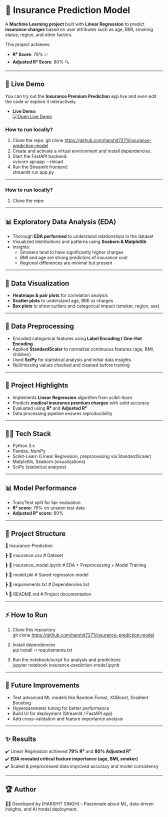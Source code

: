 # 🏥 Insurance Prediction Model  

A **Machine Learning project** built with **Linear Regression** to predict **insurance charges** based on user attributes such as age, BMI, smoking status, region, and other factors.  

This project achieves:  
- **R² Score**: 79% 📈  
- **Adjusted R² Score**: 80% 🔍  
---
## 🚀 Live Demo

You can try out the **Insurance Premium Prediction** app live and even edit the code or explore it interactively.

- **Live Demo:**  
  [![Open Live Demo](https://img.shields.io/badge/Live-Demo-blue?style=for-the-badge&logo=streamlit)](https://insurance-prediction-model-y4xggsjhsnqsj2jlddmxjb.streamlit.app/)

### How to run locally?

1. Clone the repo:  git clone https://github.com/harshit7271/insurance-prediction-model
2. Create and activate a virtual environment and install dependencies.
3. Start the FastAPI backend:  
uvicorn api:app --reload
4. Run the Streamlit frontend:  
streamlit run app.py

---

### How to run locally?

1. Clone the repo:  

---

## 📊 Exploratory Data Analysis (EDA)
- Thorough **EDA performed** to understand relationships in the dataset  
- Visualized distributions and patterns using **Seaborn & Matplotlib**  
- Insights:  
  - Smokers tend to have significantly higher charges  
  - BMI and age are strong predictors of insurance cost  
  - Regional differences are minimal but present  

---

## 🎨 Data Visualization
- **Heatmaps & pair plots** for correlation analysis  
- **Scatter plots** to understand age, BMI vs charges  
- **Box plots** to show outliers and categorical impact (smoker, region, sex)  

---

## 🧹 Data Preprocessing
- Encoded categorical features using **Label Encoding / One-Hot Encoding**  
- Applied **StandardScaler** to normalize continuous features (age, BMI, children)  
- Used **SciPy** for statistical analysis and initial data insights  
- Null/missing values checked and cleaned before training  

---

## 🚀 Project Highlights
- Implements **Linear Regression** algorithm from scikit-learn  
- Predicts  **medical insurance premium charges** with solid accuracy  
- Evaluated using **R²** and **Adjusted R²**  
- Data processing pipeline ensures reproducibility  

---

## 🧑‍💻 Tech Stack
- Python 3.x  
- Pandas, NumPy  
- Scikit-Learn (Linear Regression, preprocessing via StandardScaler)  
- Matplotlib, Seaborn (visualizations)  
- SciPy (statistical analysis)  

---

## 📊 Model Performance
- Train/Test split for fair evaluation  
- **R² score:** 79% on unseen test data  
- **Adjusted R² score:** 80%  

---

## 📂 Project Structure
📁 Insurance-Prediction

┣ 📄 insurance.csv # Dataset

┣ 📄 insurance_model.ipynb # EDA + Preprocessing + Model Training

┣ 📄 model.pkl # Saved regression model

┣ 📄 requirements.txt # Dependencies list

┗ 📄 README.md # Project documentation


---

## ⚡ How to Run
1. Clone this repository  
git clone https://github.com/harshit7271/insurance-prediction-model


2. Install dependencies  
pip install -r requirements.txt


3. Run the notebook/script for analysis and predictions  
jupyter notebook insurance-prediction-model.ipynb


---

## 📌 Future Improvements
- Test advanced ML models like Random Forest, XGBoost, Gradient Boosting  
- Hyperparameter tuning for better performance  
- Build UI for deployment (Streamlit / FastAPI app)  
- Add cross-validation and feature importance analysis  

---

## ✨ Results
✔️ Linear Regression achieved **79% R²** and **80% Adjusted R²**  
✔️ **EDA revealed critical feature importance (age, BMI, smoker)**  
✔️ Scaled & preprocessed data improved accuracy and model consistency  

---

## 🏆 Author
👨‍💻 Developed by [HARSHIT SINGH] – Passionate about ML, data-driven insights, and AI model deployment.  

